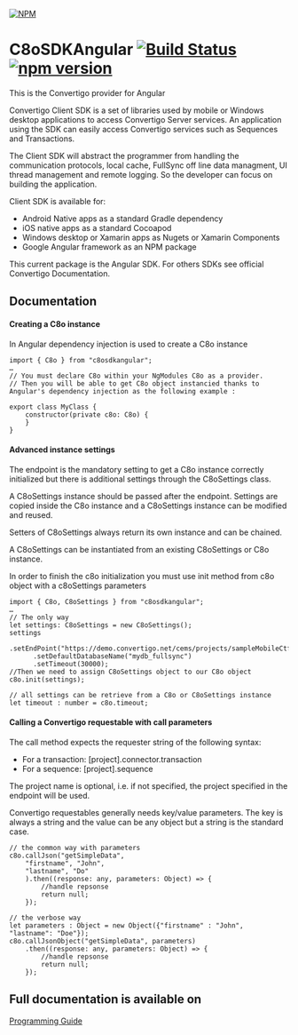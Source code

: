 [![NPM](https://nodei.co/npm/c8osdkangular.png?downloads=true&downloadRank=true&stars=true)](https://nodei.co/npm/c8osdkangular/)

# C8oSDKAngular  [![Build Status](https://api.travis-ci.org/convertigo/c8osdk-angular.svg?branch=master)](https://travis-ci.org/convertigo/c8osdk-angular) [![npm version](https://img.shields.io/npm/v/c8osdkangular.svg)](https://www.npmjs.com/package/c8osdkangular) #

This is the Convertigo provider for Angular

Convertigo Client SDK is a set of libraries used by mobile or Windows desktop applications to access Convertigo Server services. An application using the SDK can easily access Convertigo services such as Sequences and Transactions.

The Client SDK will abstract the programmer from handling the communication protocols, local cache, FullSync off line data managment, UI thread management and remote logging. So the developer can focus on building the application.

Client SDK is available for:
* Android Native apps as a standard Gradle dependency
* iOS native apps as a standard Cocoapod
* Windows desktop or Xamarin apps as Nugets or Xamarin Components
* Google Angular framework as an NPM package

This current package is the Angular SDK. For others SDKs see official Convertigo Documentation.

## Documentation ##

#### Creating a C8o instance ####

In Angular dependency injection is used to create a C8o instance

    import { C8o } from "c8osdkangular";
    …
    // You must declare C8o within your NgModules C8o as a provider.
    // Then you will be able to get C8o object instancied thanks to Angular's dependency injection as the following example :
    
    export class MyClass {
        constructor(private c8o: C8o) {
        }
    }


#### Advanced instance settings ####
 The endpoint is the mandatory setting to get a C8o instance correctly initialized but there is additional settings through the C8oSettings class.

A C8oSettings instance should be passed after the endpoint. Settings are copied inside the C8o instance and a C8oSettings instance can be modified and reused.

Setters of C8oSettings always return its own instance and can be chained.

A C8oSettings can be instantiated from an existing C8oSettings or C8o instance.

In order to finish the c8o initialization you must use init method from c8o object with a c8oSettings parameters

    import { C8o, C8oSettings } from "c8osdkangular";
    …
    // The only way
    let settings: C8oSettings = new C8oSettings();
    settings
          .setEndPoint("https://demo.convertigo.net/cems/projects/sampleMobileCtfGallery")
          .setDefaultDatabaseName("mydb_fullsync")
          .setTimeout(30000);
    //Then we need to assign C8oSettings object to our C8o object
    c8o.init(settings);
    
    // all settings can be retrieve from a C8o or C8oSettings instance
    let timeout : number = c8o.timeout;

#### Calling a Convertigo requestable with call parameters ####

The call method expects the requester string of the following syntax:
* For a transaction: [project].connector.transaction
* For a sequence: [project].sequence

The project name is optional, i.e. if not specified, the project specified in the endpoint will be used.

Convertigo requestables generally needs key/value parameters. The key is always a string and the value can be any object but a string is the standard case.

    // the common way with parameters
    c8o.callJson("getSimpleData",
        "firstname", "John",
        "lastname", "Do"
        ).then((response: any, parameters: Object) => {
            //handle repsonse
            return null;
        });
    
    // the verbose way
    let parameters : Object = new Object({"firstname" : "John", "lastname": "Doe"});
    c8o.callJsonObject("getSimpleData", parameters)
        .then((response: any, parameters: Object) => {
            //handle repsonse
            return null;
        });


## Full documentation is available on ##

[Programming Guide](https://www.convertigo.com/document/convertigo-client-sdk/programming-guide/)